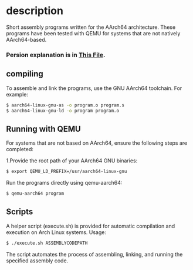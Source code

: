 # description
Short assembly programs written for the AArch64 architecture. These programs have been tested with QEMU for systems that are not natively AArch64-based. 
### Persion explanation is in [This File](persionExplanation.md).

## compiling
To assemble and link the programs, use the GNU AArch64 toolchain. For example:
```bash
$ aarch64-linux-gnu-as -o program.o program.s
$ aarch64-linux-gnu-ld -o program program.o
```
## Running with QEMU

For systems that are not based on AArch64, ensure the following steps are completed:

1.Provide the root path of your AArch64 GNU binaries:
```bash
$ export QEMU_LD_PREFIX=/usr/aarch64-linux-gnu
```
Run the programs directly using qemu-aarch64:
```bash
$ qemu-aarch64 program
```

## Scripts

A helper script (execute.sh) is provided for automatic compilation and execution on Arch Linux systems.
Usage:
```bash
$ ./execute.sh ASSEMBLYCODEPATH
```
The script automates the process of assembling, linking, and running the specified assembly code.
